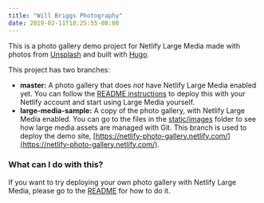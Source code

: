 ```yaml
---
title: "Will Briggs Photography"
date: 2019-02-11T18:25:55-08:00
---
```


This is a photo gallery demo project for Netlify Large Media made with photos from [Unsplash](https://unsplash.com/) and built with [Hugo](https://gohugo.io/).

This project has two branches:

- **master:** A photo gallery that does _not_ have Netlify Large Media enabled yet. You can follow the [README instructions](https://github.com/netlify/netlify-photo-gallery/blob/master/README.md/#how-to-deploy-your-own-photo-gallery-with-large-media) to deploy this with your Netlify account and start using Large Media yourself.
- **large-media-sample:** A copy of the photo gallery, with Netlify Large Media enabled. You can go to the files in the [static/images](https://github.com/netlify/netlify-photo-gallery/tree/large-media-sample/static/images) folder to see how large media assets are managed with Git. This branch is used to deploy the demo site, [https://netlify-photo-gallery.netlify.com/](https://netlify-photo-gallery.netlify.com/).

### What can I do with this?

If you want to try deploying your own photo gallery with Netlify Large Media, please go to the [README](https://github.com/netlify/netlify-photo-gallery/blob/master/README.md) for how to do it.